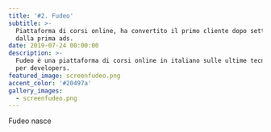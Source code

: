 ```yaml
---
title: '#2. Fudeo'
subtitle: >-
  Piattaforma di corsi online, ha convertito il primo cliente dopo sette giorni
  dalla prima ads.
date: 2019-07-24 00:00:00
description: >-
  Fudeo è una piattaforma di corsi online in italiano sulle ultime tecnologie
  per developers.
featured_image: screenfudeo.png
accent_color: '#20497a'
gallery_images:
  - screenfudeo.png
---
```


Fudeo nasce